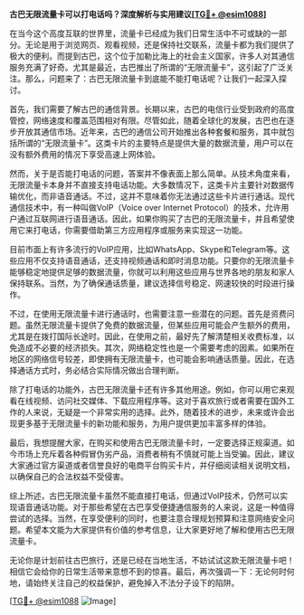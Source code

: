 **古巴无限流量卡可以打电话吗？深度解析与实用建议[[TG💪+ @esim1088](https://t.me/s/esim1088)]**

在当今这个高度互联的世界里，流量卡已经成为我们日常生活中不可或缺的一部分。无论是用于浏览网页、观看视频，还是保持社交联系，流量卡都为我们提供了极大的便利。而提到古巴，这个位于加勒比海上的社会主义国家，许多人对其通信服务充满了好奇。尤其是最近，古巴推出了所谓的“无限流量卡”，这引起了广泛关注。那么，问题来了：古巴无限流量卡到底能不能打电话呢？让我们一起深入探讨。

首先，我们需要了解古巴的通信背景。长期以来，古巴的电信行业受到政府的高度管控，网络速度和覆盖范围相对有限。尽管如此，随着全球化的发展，古巴也在逐步开放其通信市场。近年来，古巴的通信公司开始推出各种套餐和服务，其中就包括所谓的“无限流量卡”。这类卡片的主要特点是提供大量的数据流量，用户可以在没有额外费用的情况下享受高速上网体验。

然而，关于是否能打电话的问题，答案并不像表面上那么简单。从技术角度来看，无限流量卡本身并不直接支持电话功能。大多数情况下，这类卡片主要针对数据传输优化，而非语音通话。不过，这并不意味着你无法通过这些卡片进行通话。现代通信技术中，有一种叫做VoIP（Voice over Internet Protocol）的技术，允许用户通过互联网进行语音通话。因此，如果你购买了古巴的无限流量卡，并且希望使用它来打电话，你需要借助第三方应用程序或服务来实现这一功能。

目前市面上有许多流行的VoIP应用，比如WhatsApp、Skype和Telegram等。这些应用不仅支持语音通话，还支持视频通话和即时消息功能。只要你的无限流量卡能够稳定地提供足够的数据流量，你就可以利用这些应用与世界各地的朋友和家人保持联系。当然，为了确保通话质量，建议选择信号稳定、网速较快的时段进行操作。

不过，在使用无限流量卡进行通话时，也需要注意一些潜在的问题。首先是资费问题。虽然无限流量卡提供了免费的数据流量，但某些应用可能会产生额外的费用，尤其是在拨打国际长途时。因此，在使用之前，最好先了解清楚相关收费标准，以免造成不必要的经济损失。其次，网络稳定性也是一个需要考虑的因素。如果所在地区的网络信号较差，即使拥有无限流量卡，也可能会影响通话质量。因此，在选择通话方式时，务必结合实际情况做出合理判断。

除了打电话的功能外，古巴无限流量卡还有许多其他用途。例如，你可以用它来观看在线视频、访问社交媒体、下载应用程序等。这对于喜欢旅行或者需要在国外工作的人来说，无疑是一个非常实用的选择。此外，随着技术的进步，未来或许会出现更多基于无限流量卡的新功能和服务，为用户提供更加丰富多样的体验。

最后，我想提醒大家，在购买和使用古巴无限流量卡时，一定要选择正规渠道。如今市场上充斥着各种假冒伪劣产品，消费者稍有不慎就可能上当受骗。因此，建议大家通过官方渠道或者信誉良好的电商平台购买卡片，并仔细阅读相关说明文档，以确保自己的合法权益不受侵害。

综上所述，古巴无限流量卡虽然不能直接打电话，但通过VoIP技术，仍然可以实现语音通话功能。对于那些希望在古巴享受便捷通信服务的人来说，这是一种值得尝试的选择。当然，在享受便利的同时，也要注意合理规划预算和注意网络安全问题。希望本文能为大家提供有价值的参考信息，让大家更好地了解和使用古巴无限流量卡。

无论你是计划前往古巴旅行，还是已经在当地生活，不妨试试这款无限流量卡吧！相信它会给你的日常生活带来意想不到的惊喜。最后，再次强调一下：无论何时何地，请始终关注自己的权益保护，避免掉入不法分子设下的陷阱。

[[TG💪+ @esim1088](https://t.me/s/esim1088) ![Image](https://i.postimg.cc/4NQfJmqS/Snipaste-2025-05-13-00-14-12.png)]